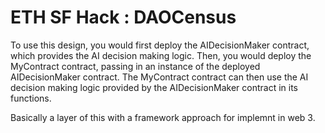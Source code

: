# ETH SF Hack : DAOCensus

To use this design, you would first deploy the AIDecisionMaker contract, which provides the AI decision making logic. Then, you would deploy the MyContract contract, passing in an instance of the deployed AIDecisionMaker contract. The MyContract contract can then use the AI decision making logic provided by the AIDecisionMaker contract in its functions.





Basically a layer of this with a framework approach for implemnt in  web 3.



